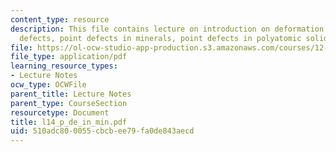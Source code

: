 ```yaml
---
content_type: resource
description: This file contains lecture on introduction on deformation mechanism maps,
  defects, point defects in minerals, point defects in polyatomic solids and bibliography.
file: https://ol-ocw-studio-app-production.s3.amazonaws.com/courses/12-524-mechanical-properties-of-rocks-fall-2005/510adc800055cbcbee79fa0de843aecd_l14_p_de_in_min.pdf
file_type: application/pdf
learning_resource_types:
- Lecture Notes
ocw_type: OCWFile
parent_title: Lecture Notes
parent_type: CourseSection
resourcetype: Document
title: l14_p_de_in_min.pdf
uid: 510adc80-0055-cbcb-ee79-fa0de843aecd
---
```

